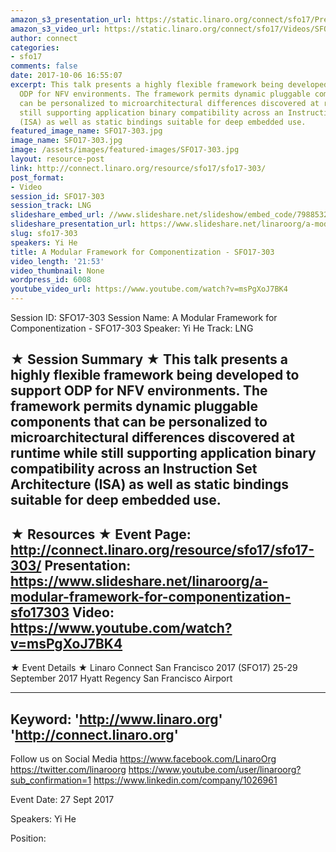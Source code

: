 ```yaml
---
amazon_s3_presentation_url: https://static.linaro.org/connect/sfo17/Presentations/SFO17-303%20A%20Modular%20Framework%20for%20Componentization.pdf
amazon_s3_video_url: https://static.linaro.org/connect/sfo17/Videos/SFO17-303%20A%20Modular%20Framework%20for%20Componentization.mp4
author: connect
categories:
- sfo17
comments: false
date: 2017-10-06 16:55:07
excerpt: This talk presents a highly flexible framework being developed to support
  ODP for NFV environments. The framework permits dynamic pluggable components that
  can be personalized to microarchitectural differences discovered at runtime while
  still supporting application binary compatibility across an Instruction Set Architecture
  (ISA) as well as static bindings suitable for deep embedded use.
featured_image_name: SFO17-303.jpg
image_name: SFO17-303.jpg
image: /assets/images/featured-images/SFO17-303.jpg
layout: resource-post
link: http://connect.linaro.org/resource/sfo17/sfo17-303/
post_format:
- Video
session_id: SFO17-303
session_track: LNG
slideshare_embed_url: //www.slideshare.net/slideshow/embed_code/79885322
slideshare_presentation_url: https://www.slideshare.net/linaroorg/a-modular-framework-for-componentization-sfo17303
slug: sfo17-303
speakers: Yi He
title: A Modular Framework for Componentization - SFO17-303
video_length: '21:53'
video_thumbnail: None
wordpress_id: 6008
youtube_video_url: https://www.youtube.com/watch?v=msPgXoJ7BK4
---
```


Session ID: SFO17-303
Session Name: A Modular Framework for Componentization - SFO17-303
Speaker: Yi He
Track: LNG


★ Session Summary ★
This talk presents a highly flexible framework being developed to support ODP for NFV environments. The framework permits dynamic pluggable components that can be personalized to microarchitectural differences discovered at runtime while still supporting application binary compatibility across an Instruction Set Architecture (ISA) as well as static bindings suitable for deep embedded use.
---------------------------------------------------
★ Resources ★
Event Page: http://connect.linaro.org/resource/sfo17/sfo17-303/
Presentation: https://www.slideshare.net/linaroorg/a-modular-framework-for-componentization-sfo17303
Video: https://www.youtube.com/watch?v=msPgXoJ7BK4
 ---------------------------------------------------

★ Event Details ★
Linaro Connect San Francisco 2017 (SFO17)
25-29 September 2017
Hyatt Regency San Francisco Airport

---------------------------------------------------
Keyword:
'http://www.linaro.org'
'http://connect.linaro.org'
---------------------------------------------------
Follow us on Social Media
https://www.facebook.com/LinaroOrg
https://twitter.com/linaroorg
https://www.youtube.com/user/linaroorg?sub_confirmation=1
https://www.linkedin.com/company/1026961

Event Date: 27 Sept 2017

Speakers: Yi He

Position:
